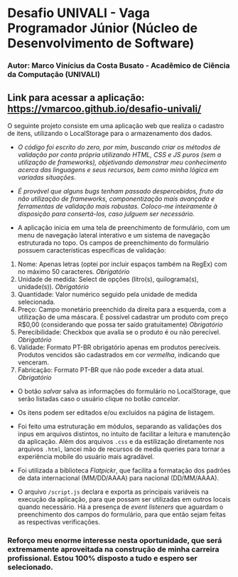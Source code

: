 # Desafio UNIVALI - Vaga Programador Júnior (Núcleo de Desenvolvimento de Software)
### Autor: Marco Vinícius da Costa Busato - Acadêmico de Ciência da Computação (UNIVALI)

## Link para acessar a aplicação: https://vmarcoo.github.io/desafio-univali/

O seguinte projeto consiste em uma aplicação web que realiza o cadastro de itens, utilizando o LocalStorage para o armazenamento dos dados.

- *O código foi escrito do zero, por mim, buscando criar os métodos de validação por conta própria utilizando HTML, CSS e JS puros (sem a utilização de frameworks), objetivando demonstrar meu conhecimento acerca das linguagens e seus recursos, bem como minha lógica em variadas situações.* 

- *É provável que alguns bugs tenham passado despercebidos, fruto da não utilização de frameworks, componentização mais avançada e ferramentas de validação mais robustas. Coloco-me inteiramente à disposição para consertá-los, caso julguem ser necessário.*

- A aplicação inicia em uma tela de preenchimento de formulário, com um menu de navegação lateral interativo e um sistema de navegação estruturada no topo. Os campos de preenchimento do formulário possuem características específicas de validação:

1. Nome: Apenas letras (optei por incluir espaços também na RegEx) com no máximo 50 caracteres. *Obrigatório*
2. Unidade de medida: Select de opções (litro(s), quilograma(s), unidade(s)). *Obrigatório*
3. Quantidade: Valor numérico seguido pela unidade de medida selecionada. 
4. Preço: Campo monetário preenchido da direita para a esquerda, com a utilização de uma máscara. É possível cadastrar um produto com preço R$0,00 (considerando que possa ter saído gratuitamente) *Obrigatório*
5. Perecibilidade: Checkbox que avalia se o produto é ou não perecível. *Obrigatório*
6. Validade: Formato PT-BR obrigatório apenas em produtos perecíveis. Produtos vencidos são cadastrados em cor *vermelha*, indicando que venceram. 
7. Fabricação: Formato PT-BR que não pode exceder a data atual. *Obrigatório*

- O botão *salvar* salva as informações do formulário no LocalStorage, que serão listadas caso o usuário clique no botão *cancelar*.

- Os itens podem ser editados e/ou excluídos na página de listagem.

- Foi feito uma estruturação em módulos, separando as validações dos inpus em arquivos distintos, no intuito de facilitar a leitura e manutenção da aplicação. Além dos arquivos `.css` e da estilização diretamente nos arquivos 
`.html`, lancei mão de recursos de media queries para tornar a experiência mobile do usuário mais agradável. 

- Foi utilizada a biblioteca _Flatpickr_, que facilita a formatação dos padrões de data internacional (MM/DD/AAAA) para nacional (DD/MM/AAAA).

- O arquivo `/script.js` declara e exporta as principais variáveis na execução da aplicação, para que possam ser utilizadas em outros locais quando necessário. Há a presença de _event listeners_ que aguardam o preenchimento dos campos do formulário, para que então sejam feitas as respectivas verificações.

### Reforço meu enorme interesse nesta oportunidade, que será extremamente aproveitada na construção de minha carreira profissional. Estou 100% disposto a tudo e espero ser selecionado.
